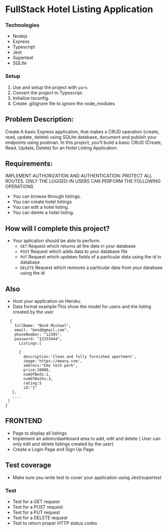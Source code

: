 # FullStack Hotel Listing Application

### Technologies
- Nodejs
- Express
- Typescript
- Jest
- Supertest
- SQLite


### Setup

1. Use and setup the project with `yarn`.
2. Convert the project to Typescript.
3. Initialize tsconfig.
4. Create .gitignore file to ignore the node_modules
## Problem Description:

Create A basic Express application, that makes a CRUD operation (create, read, update, delete) using SQLite database, document and publish your endpoints using postman.
In this project, you’ll build a basic CRUD (Create, Read, Update, Delete) for an Hotel Listing Application. 

## Requirements:

IMPLEMENT AUTHORIZATION AND AUTHENTICATION: PROTECT ALL ROUTES. ONLY THE LOGGED-IN USERS CAN PERFORM THE FOLLOWING OPERATIONS

- You can browse through listings.
- You can create hotel listings
- You can edit a hotel listing.
- You can delete a hotel listing.

## How will I complete this project?

- Your aplication should be able to perform.
  - `GET` Request which returns all the data in your database
  - `POST` Request which adds data to your database file 
  - `PUT` Request which updates fields of a particular data using the id in database
  - `DELETE` Request which removes a particular data from your database using the id
## Also
  - Host your application on Heroku.
  - Data format example:This show the model for users and the listing created by the user

```
  {
    fullName: "Bond Michael",
    email: "bond@gmail.com",
    phoneNumber: "12345",
    password: "12333444",
      Listings:[

      {
        description:'Clean and fully furnished apartment',
        image:'https://meany.com',
        address:"Edo tech park",
        price:10000,
        numOfBeds:1,
        numOfBaths:3,
        rating:5
        id:"1"
   },
   ....
 ]
}

```

## FRONTEND

- Page to display all listings
- Implement an admin/dashboard area to add, edit and delete ( User can only edit and delete listings created by the user)
- Create a Login Page and Sign Up Page

## Test coverage

- Make sure you write test to cover your application using Jest/supertest

### Test

- Test for a GET request
- Test for a POST request
- Test for a PUT request
- Test for a DELETE request
- Test to return proper HTTP status codes
